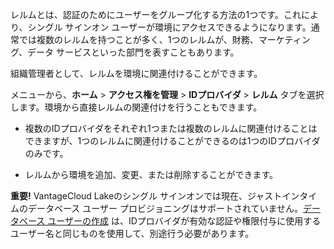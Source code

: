 レルムとは、認証のためにユーザーをグループ化する方法の1つです。これにより、シングル サインオン ユーザーが環境にアクセスできるようになります。通常では複数のレルムを持つことが多く、1つのレルムが、財務、マーケティング、データ サービスといった部門を表すこともあります。

組織管理者として、レルムを環境に関連付けることができます。

メニューから、**ホーム** > **アクセス権を管理** > **IDプロバイダ** > **レルム** タブを選択します。環境から直接レルムの関連付けを行うこともできます。

-   複数のIDプロバイダをそれぞれ1つまたは複数のレルムに関連付けることはできますが、1つのレルムに関連付けることができるのは1つのIDプロバイダのみです。


-   レルムから環境を追加、変更、または削除することができます。


**重要!** VantageCloud Lakeのシングル サインオンでは現在、ジャストインタイムのデータベース ユーザー プロビジョニングはサポートされていません。[データベース ユーザーの作成](wxe1659392685092.md) は、IDプロバイダが有効な認証や権限付与に使用するユーザー名と同じものを使用して、別途行う必要があります。

